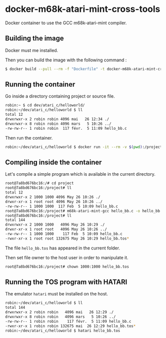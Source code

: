 # docker-m68k-atari-mint-cross-tools
Docker container to use the GCC m68k-atari-mint compiler.


## Building the image 

Docker must me installed.

Then you can build the image with the following command :


```bash
$ docker build --pull --rm -f "Dockerfile" -t docker-m68k-atari-mint-cross-tools:latest "."
```

## Running the container

Go inside a directory containing project or source file.

```bash
robin:~ $ cd dev/atari_c/helloworld/
robin:~/dev/atari_c/helloworld $ ll
total 12
drwxrwxr-x 2 robin robin 4096 mai   26 12:34 ./
drwxrwxr-x 8 robin robin 4096 mars   5 10:26 ../
-rw-rw-r-- 1 robin robin  117 févr.  5 11:09 hello_bb.c
```

Then run the container.

```bash
robin:~/dev/atari_c/helloworld $ docker run -it --rm -v $(pwd):/project docker-m68k-atari-mint-cross-tools
```

## Compiling inside the container 

Let's compile a simple program which is available in the current directory.

```bash
root@7a8bd676bc16:/# cd project
root@7a8bd676bc16:/project# ll
total 12
drwxrwxr-x 2 1000 1000 4096 May 26 10:26 ./
drwxr-xr-x 1 root root 4096 May 26 10:26 ../
-rw-rw-r-- 1 1000 1000  117 Feb  5 10:09 hello_bb.c
root@7a8bd676bc16:/project# m68k-atari-mint-gcc hello_bb.c -o hello_bb.tos
root@7a8bd676bc16:/project# ll
total 144
drwxrwxr-x 2 1000 1000   4096 May 26 10:29 ./
drwxr-xr-x 1 root root   4096 May 26 10:26 ../
-rw-rw-r-- 1 1000 1000    117 Feb  5 10:09 hello_bb.c
-rwxr-xr-x 1 root root 132675 May 26 10:29 hello_bb.tos*
```

The file `hello_bb.tos` has appeared in the current folder.

Then set file owner to the host user in order to manipulate it.

```bash
root@7a8bd676bc16:/project# chown 1000:1000 hello_bb.tos
```

## Running the TOS program with HATARI

The emulator `hatari` must be installed on the host.

```bash
robin:~/dev/atari_c/helloworld $ ll
total 144
drwxrwxr-x 2 robin robin   4096 mai   26 12:29 ./
drwxrwxr-x 8 robin robin   4096 mars   5 10:26 ../
-rw-rw-r-- 1 robin robin    117 févr.  5 11:09 hello_bb.c
-rwxr-xr-x 1 robin robin 132675 mai  26 12:29 hello_bb.tos*
robin:~/dev/atari_c/helloworld $ hatari hello_bb.tos
```


